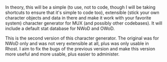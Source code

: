 In theory, this will  be a simple (to use, not to code, though I will be taking shortcuts to ensure that it's simple to code too), extensible (stick your own character objects and data in there and make it work with your favorite system) character generator for MUX (and possibly other codebases). It will include a default stat database for NWoD and OWoD.

This is the second version of this character generator. The original was for NWoD only and was not very extensible at all, plus was only usable in Rhost. I aim to fix the bugs of the previous version and make this version more useful and more usable, plus easier to administer.